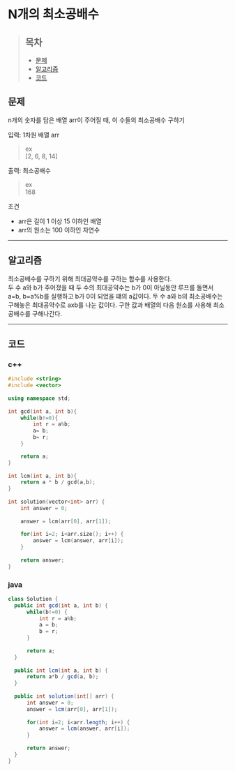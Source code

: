 # N개의 최소공배수

> ## 목차
> * [문제](#문제)
> * [알고리즘](#알고리즘)
> * [코드](#코드)

## 문제
n개의 숫자를 담은 배열 arr이 주어질 때, 이 수들의 최소공배수 구하기

입력: 1차원 배열 arr
> ex   
> [2, 6, 8, 14]

출력: 최소공배수
> ex   
> 168

조건
* arr은 길이 1 이상 15 이하인 배열
* arr의 원소는 100 이하인 자연수
<hr/>

## 알고리즘
최소공배수를 구하기 위해 최대공약수를 구하는 함수를 사용한다.   
두 수 a와 b가 주어졌을 때 두 수의 최대공약수는 b가 0이 아닐동안 루프를 돌면서 a=b, b=a%b를 실행하고 b가 0이 되었을 떄의 a값이다.
두 수 a와 b의 최소공배수는 구해놓은 최대공약수로 axb를 나눈 값이다.
구한 값과 배열의 다음 원소를 사용해 최소공배수를 구해나간다.
<hr/>

## 코드
### c++
```c++
#include <string>
#include <vector>
 
using namespace std;
 
int gcd(int a, int b){
    while(b!=0){
        int r = a%b;
        a= b;
        b= r;
    }

    return a;
}
 
int lcm(int a, int b){
    return a * b / gcd(a,b);
}
 
int solution(vector<int> arr) {
    int answer = 0;
    
    answer = lcm(arr[0], arr[1]);
    
    for(int i=2; i<arr.size(); i++) {
        answer = lcm(answer, arr[i]);
    }
    
    return answer;
}
```

### java
```java
class Solution {
  public int gcd(int a, int b) {
      while(b!=0) {
          int r = a%b;
          a = b;
          b = r;
      }
      
      return a;
  }
    
  public int lcm(int a, int b) {
      return a*b / gcd(a, b);
  }
    
  public int solution(int[] arr) {
      int answer = 0;
      answer = lcm(arr[0], arr[1]);
      
      for(int i=2; i<arr.length; i++) {
          answer = lcm(answer, arr[i]);
      }
      
      return answer;
  }
}
```
